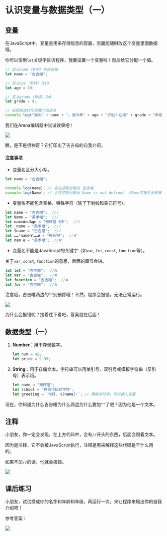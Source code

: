 # 认识变量与数据类型（一）

## 变量

在JavaScript中，变量是用来存储信息的容器，后面能随时改这个变量里面数据哦。

你可以使用`let`关键字告诉程序，我要设置一个变量啦！然后给它分配一个值。


```javascript
// 定义name（名字）为吉吉喵
let name = "吉吉喵";

// 定义age（年龄）为10
let age = 10;

// 定义grade（年级）为4
let grade = 4;

// 在控制台打印自我介绍信息
console.log("我叫" + name + "，我今年" + age + "岁啦！在读" + grade + "年级。");
```
我们在Arena编辑器中试试效果吧！

![](/QQ20240918-155714.png)

瞧，是不是很神奇？它打印出了吉吉喵的自我介绍。

#### 注意事项

- 变量名区分大小写。
```javascript
let name = "吉吉喵";

console.log(name); // 会在控制台输出 吉吉喵
console.log(Name); // 会在控制台输出 Name is not defined （Name变量名没有被定义）
```
- 变量名不能包含空格、特殊字符（除了下划线和美元符号）。
```javascript
let name = "吉吉喵";  //√
let Name = "美术喵";  //√
let nameAndAge = "搬砖喵 6岁";  //√
let _name = "美术喵";  //√
let $name = "吉吉喵";  //√
let ……*name￥……e = "搬砖喵";  //❌
let nam e = "美术喵";  //❌
```
- 变量名不能是JavaScript的关键字（如`var`, `let`, `const`, `function`等）。

关于`var`, `const`, `function`的意思，后面的章节会讲。
```javascript
let let = "吉吉喵";  //❌
let var = "吉吉喵";  //❌
let function = "吉吉喵";  //❌
let for = "吉吉喵";  //❌
```

注意哦，吉吉喵两边的`""`别删除哦！不然，程序会报错，无法正常运行。

![](/QQ20240918-160653.png)

为什么会报错呢？接着往下看吧，答案就在后面！

## 数据类型（一）

1. **Number**：用于存储数字。
   ```javascript
   let num = 42;
   let price = 9.99;
   ```

2. **String**：用于存储文本。字符串可以用单引号、双引号或模板字符串（反引号）表示哦。
   ```javascript
   let name = "搬砖喵";
   let school = '神奇代码岛学校';
   let greeting = `你好, ${name}!`; // 模板字符串，可以嵌入变量
   ```

现在，你知道为什么吉吉喵为什么两边为什么要加`""`了吧？因为他是一个文本。

## 注释
小朋友，你一定会发现，在上方代码中，会有`//`开头的东西，后面会跟着文本。

因为是注释，它不会被JavaScript执行，注释是用来解释这些代码是干什么用的。

如果不加`//`的话，他就会报错。

![](/QQ20240918-162009.png)

## 课后练习

小朋友，试试换成你的名字和年龄和年级，再运行一次。来让程序来输出你的自我介绍吧！

参考答案：

![](/QQ20240918-162210.png)